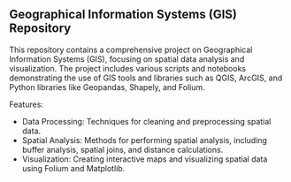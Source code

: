## Geographical Information Systems (GIS) Repository

This repository contains a comprehensive project on Geographical Information Systems (GIS), focusing on spatial data analysis and visualization. The project includes various scripts and notebooks demonstrating the use of GIS tools and libraries such as QGIS, ArcGIS, and Python libraries like Geopandas, Shapely, and Folium.

Features: 
- Data Processing: Techniques for cleaning and preprocessing spatial data.
- Spatial Analysis: Methods for performing spatial analysis, including buffer analysis, spatial joins, and distance calculations.
- Visualization: Creating interactive maps and visualizing spatial data using Folium and Matplotlib.

